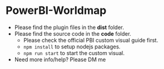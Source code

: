 # PowerBI-Worldmap

* Please find the plugin files in the **dist** folder.
* Please find the source code in the **code** folder.
    * Please check the official PBI custom visual guide first.
    * `npm install` to setup nodejs packages.
    * `npm run start` to start the custom visual.
* Need more info/help? Please DM me